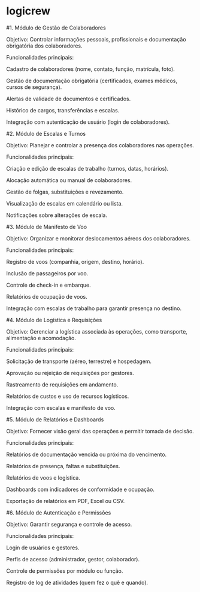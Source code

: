 # logicrew

#1. Módulo de Gestão de Colaboradores

Objetivo: Controlar informações pessoais, profissionais e documentação obrigatória dos colaboradores.

Funcionalidades principais:

Cadastro de colaboradores (nome, contato, função, matrícula, foto).

Gestão de documentação obrigatória (certificados, exames médicos, cursos de segurança).

Alertas de validade de documentos e certificados.

Histórico de cargos, transferências e escalas.

Integração com autenticação de usuário (login de colaboradores).


#2. Módulo de Escalas e Turnos

Objetivo: Planejar e controlar a presença dos colaboradores nas operações.

Funcionalidades principais:

Criação e edição de escalas de trabalho (turnos, datas, horários).

Alocação automática ou manual de colaboradores.

Gestão de folgas, substituições e revezamento.

Visualização de escalas em calendário ou lista.

Notificações sobre alterações de escala.


#3. Módulo de Manifesto de Voo

Objetivo: Organizar e monitorar deslocamentos aéreos dos colaboradores.

Funcionalidades principais:

Registro de voos (companhia, origem, destino, horário).

Inclusão de passageiros por voo.

Controle de check-in e embarque.

Relatórios de ocupação de voos.

Integração com escalas de trabalho para garantir presença no destino.


#4. Módulo de Logística e Requisições

Objetivo: Gerenciar a logística associada às operações, como transporte, alimentação e acomodação.

Funcionalidades principais:

Solicitação de transporte (aéreo, terrestre) e hospedagem.

Aprovação ou rejeição de requisições por gestores.

Rastreamento de requisições em andamento.

Relatórios de custos e uso de recursos logísticos.

Integração com escalas e manifesto de voo.


#5. Módulo de Relatórios e Dashboards

Objetivo: Fornecer visão geral das operações e permitir tomada de decisão.

Funcionalidades principais:

Relatórios de documentação vencida ou próxima do vencimento.

Relatórios de presença, faltas e substituições.

Relatórios de voos e logística.

Dashboards com indicadores de conformidade e ocupação.

Exportação de relatórios em PDF, Excel ou CSV.


#6. Módulo de Autenticação e Permissões

Objetivo: Garantir segurança e controle de acesso.

Funcionalidades principais:

Login de usuários e gestores.

Perfis de acesso (administrador, gestor, colaborador).

Controle de permissões por módulo ou função.

Registro de log de atividades (quem fez o quê e quando).
